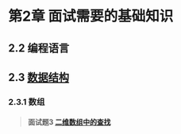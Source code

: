# 第2章 面试需要的基础知识

## 2.2 编程语言
## 2.3 [数据结构](./third)
### 2.3.1 数组
> #### 面试题3 [二维数组中的查找](./third#面试题3-二维数组中的查找)
